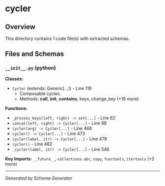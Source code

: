 # cycler

## Overview

This directory contains 1 code file(s) with extracted schemas.

## Files and Schemas

### `__init__.py` (python)

**Classes:**
- `Cycler` (extends: Generic[...]) - Line 119
  - Composable cycles.
  - Methods: __call__, __init__, __contains__, keys, change_key (+18 more)

**Functions:**
- `_process_keys(left, right) -> set[...]` - Line 62
- `concat(left, right) -> Cycler[...]` - Line 88
- `cycler(arg) -> Cycler[...]` - Line 468
- `cycler() -> Cycler[...]` - Line 473
- `cycler(label, itr) -> Cycler[...]` - Line 478
- `cycler()` - Line 482
- `_cycler(label, itr) -> Cycler[...]` - Line 546

**Key Imports:** `__future__`, `collections.abc`, `copy`, `functools`, `itertools` (+2 more)

---
*Generated by Schema Generator*